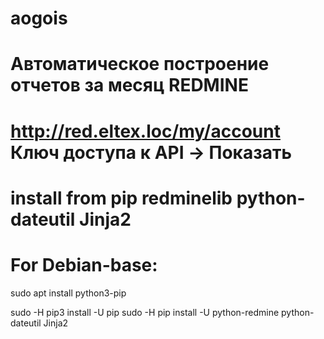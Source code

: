 # aogois
# Автоматическое построение отчетов за месяц REDMINE
# http://red.eltex.loc/my/account Ключ доступа к API -> Показать
# install from pip redminelib python-dateutil Jinja2
# For Debian-base:
sudo apt install python3-pip

sudo -H pip3 install -U pip
sudo -H pip install -U python-redmine python-dateutil Jinja2
